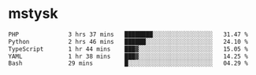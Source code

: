 # mstysk

<!--START_SECTION:waka-->

```txt
PHP              3 hrs 37 mins   ████████░░░░░░░░░░░░░░░░░   31.47 %
Python           2 hrs 46 mins   ██████░░░░░░░░░░░░░░░░░░░   24.10 %
TypeScript       1 hr 44 mins    ███▓░░░░░░░░░░░░░░░░░░░░░   15.05 %
YAML             1 hr 38 mins    ███▓░░░░░░░░░░░░░░░░░░░░░   14.25 %
Bash             29 mins         █░░░░░░░░░░░░░░░░░░░░░░░░   04.29 %
```

<!--END_SECTION:waka-->
